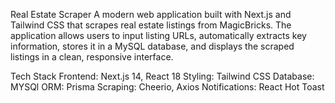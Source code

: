 Real Estate Scraper
A modern web application built with Next.js and Tailwind CSS that scrapes real estate listings from MagicBricks. 
The application allows users to input listing URLs, automatically extracts key information, stores it in a MySQL database, and displays the scraped listings in a clean, responsive interface.

Tech Stack
Frontend: Next.js 14, React 18
Styling: Tailwind CSS
Database: MYSQl
ORM: Prisma
Scraping: Cheerio, Axios
Notifications: React Hot Toast
